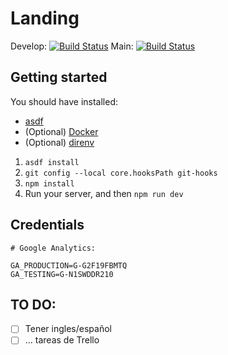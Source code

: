 # Landing

Develop: [![Build Status](https://favforme.semaphoreci.com/badges/landing/branches/develop.svg?key=81cd66f4-0449-4645-bcfd-731657d92a7d)](https://favforme.semaphoreci.com/projects/landing)
Main: [![Build Status](https://favforme.semaphoreci.com/badges/landing/branches/main.svg?key=81cd66f4-0449-4645-bcfd-731657d92a7d)](https://favforme.semaphoreci.com/projects/landing)

## Getting started

You should have installed:

- [asdf](https://asdf-vm.com/#/)
- (Optional) [Docker](https://docs.docker.com/get-docker/)
- (Optional) [direnv](https://direnv.net/)

1. `asdf install`
2. `git config --local core.hooksPath git-hooks`
3. `npm install`
4. Run your server, and then `npm run dev`

## Credentials

```
# Google Analytics:

GA_PRODUCTION=G-G2F19FBMTQ
GA_TESTING=G-N1SWDDR210
```

## TO DO:

- [ ] Tener ingles/español
- [ ] ... tareas de Trello
